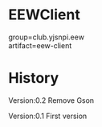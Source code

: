 # EEWClient

group=club.yjsnpi.eew  
artifact=eew-client


# History
Version:0.2
Remove Gson

Version:0.1
First version
